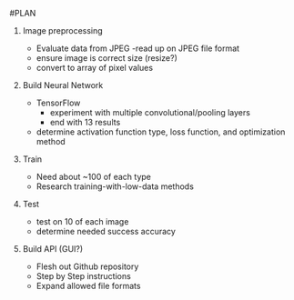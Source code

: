 


#PLAN

1. Image preprocessing
    - Evaluate data from JPEG
        -read up on JPEG file format
    - ensure image is correct size (resize?)
    - convert to array of pixel values

2. Build Neural Network
    - TensorFlow
        - experiment with multiple convolutional/pooling layers
        - end with 13 results
    - determine activation function type, loss function, and optimization method

3. Train
    - Need about ~100 of each type
    - Research training-with-low-data methods

4. Test
    - test on 10 of each image
    - determine needed success accuracy 

5. Build API (GUI?)
    - Flesh out Github repository
    - Step by Step instructions
    - Expand allowed file formats
